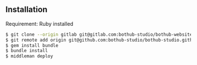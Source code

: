 ## Installation

Requirement: Ruby installed

```sh
$ git clone --origin gitlab git@gitlab.com:bothub-studio/bothub-website.git
$ git remote add origin git@github.com:bothub-studio/bothub-studio.github.io.git
$ gem install bundle
$ bundle install
$ middleman deploy
```
